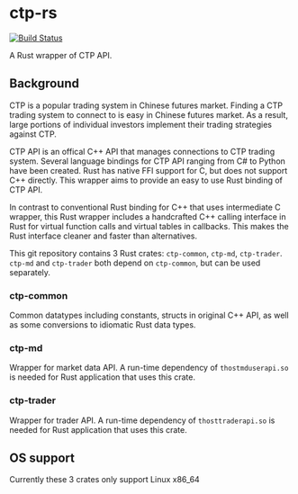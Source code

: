 # ctp-rs

[![Build Status](https://travis-ci.org/WiSaGaN/ctp-rs.svg?branch=master)](https://travis-ci.org/WiSaGaN/ctp-rs)

A Rust wrapper of CTP API.

## Background

CTP is a popular trading system in Chinese futures market. Finding a CTP trading system to connect to is easy in Chinese futures market. As a result, large portions of individual investors implement their trading strategies against CTP.

CTP API is an offical C++ API that manages connections to CTP trading system. Several language bindings for CTP API ranging from C# to Python have been created. Rust has native FFI support for C, but does not support C++ directly. This wrapper aims to provide an easy to use Rust binding of CTP API.

In contrast to conventional Rust binding for C++ that uses intermediate C wrapper, this Rust wrapper includes a handcrafted C++ calling interface in Rust for virtual function calls and virtual tables in callbacks. This makes the Rust interface cleaner and faster than alternatives.

This git repository contains 3 Rust crates: `ctp-common`, `ctp-md`, `ctp-trader`. `ctp-md` and `ctp-trader` both depend on `ctp-common`, but can be used separately.

### ctp-common

Common datatypes including constants, structs in original C++ API, as well as some conversions to idiomatic Rust data types.

### ctp-md

Wrapper for market data API. A run-time dependency of `thostmduserapi.so` is needed for Rust application that uses this crate.

### ctp-trader

Wrapper for trader API. A run-time dependency of `thosttraderapi.so` is needed for Rust application that uses this crate.

## OS support

Currently these 3 crates only support Linux x86_64
